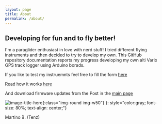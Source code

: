 ```yaml
---
layout: page
title: About
permalink: /about/
---
```


## Developing for fun and to fly better!

I'm a paraglider enthusiast in love with nerd stuff!
I tried different flying instruments and then decided to try to develop my own.
This GitHub repository documentation reports my progress developing my own alti Vario GPS track logger
using Arduino borads.

If you like to test my instruemnts feel free to fill the form <a target="_blank" href="https://forms.gle/roa6yLXMy9nKNotFA">here</a>

Read how it works <a href="/howto/">here</a>

And download firmware updates from the Post in the <a href="../">main page</a>

![image-title-here]({{site.baseurl}}/images/tenz.png){:class="img-round img-w50"}
{: style="color:gray; font-size: 80%; text-align: center;"}

Martino B. (Tenz)

